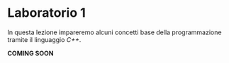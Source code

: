 <!-- markdownlint-disable-file MD014 MD033 MD028 -->
# Laboratorio 1

In questa lezione impareremo alcuni concetti base della programmazione tramite il linguaggio _C++_.

**COMING SOON**